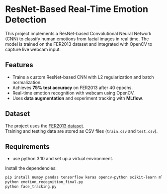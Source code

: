 # ResNet-Based Real-Time Emotion Detection

This project implements a ResNet-based Convolutional Neural Network (CNN) to classify human emotions from facial images in real time. The model is trained on the FER2013 dataset and integrated with OpenCV to capture live webcam input.

## Features
- Trains a custom ResNet-based CNN with L2 regularization and batch normalization.
- Achieves **75% test accuracy** on FER2013 after 40 epochs.
- Real-time emotion recognition with webcam using OpenCV.
- Uses **data augmentation** and experiment tracking with **MLflow**.

 

## Dataset
The project uses the [FER2013 dataset](https://www.kaggle.com/datasets/msambare/fer2013).  
Training and testing data are stored as CSV files (`train.csv` and `test.csv`).

## Requirements
- use python 3.10 and set up a virtual environment.

Install the dependencies:
```bash
pip install numpy pandas tensorflow keras opencv-python scikit-learn mlflow
python emotion_recognition_final.py 
python face_tracking.py

